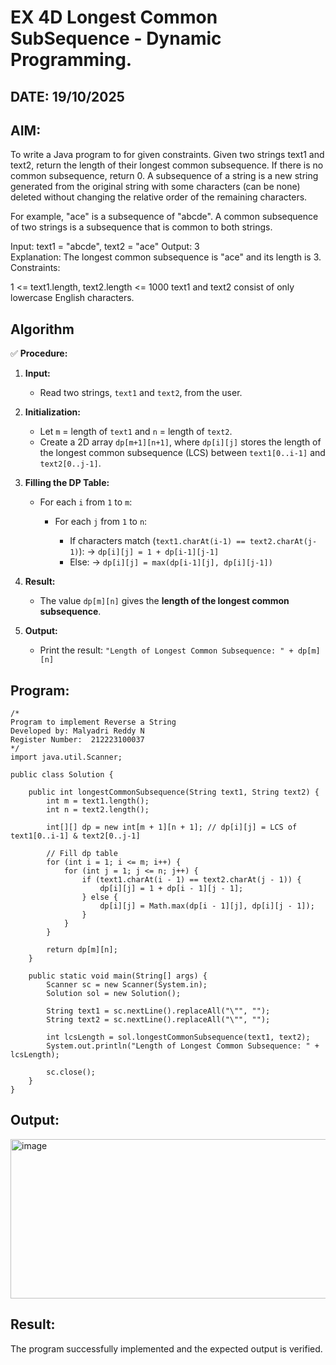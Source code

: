 
# EX 4D Longest Common SubSequence - Dynamic Programming.
## DATE: 19/10/2025
## AIM:
To write a Java program to for given constraints.
Given two strings text1 and text2, return the length of their longest common subsequence. If there is no common subsequence, return 0.
A subsequence of a string is a new string generated from the original string with some characters (can be none) deleted without changing the relative order of the remaining characters.

For example, "ace" is a subsequence of "abcde".
A common subsequence of two strings is a subsequence that is common to both strings.

Input: text1 = "abcde", text2 = "ace" 
Output: 3  
Explanation: The longest common subsequence is "ace" and its length is 3.
Constraints:

1 <= text1.length, text2.length <= 1000
text1 and text2 consist of only lowercase English characters.

## Algorithm
✅ **Procedure:**

1. **Input:**

   * Read two strings, `text1` and `text2`, from the user.

2. **Initialization:**

   * Let `m` = length of `text1` and `n` = length of `text2`.
   * Create a 2D array `dp[m+1][n+1]`, where `dp[i][j]` stores the length of the longest common subsequence (LCS) between `text1[0..i-1]` and `text2[0..j-1]`.

3. **Filling the DP Table:**

   * For each `i` from `1` to `m`:

     * For each `j` from `1` to `n`:

       * If characters match (`text1.charAt(i-1) == text2.charAt(j-1)`):
         → `dp[i][j] = 1 + dp[i-1][j-1]`
       * Else:
         → `dp[i][j] = max(dp[i-1][j], dp[i][j-1])`

4. **Result:**

   * The value `dp[m][n]` gives the **length of the longest common subsequence**.

5. **Output:**

   * Print the result:
     `"Length of Longest Common Subsequence: " + dp[m][n]`
  

## Program:
```
/*
Program to implement Reverse a String
Developed by: Malyadri Reddy N
Register Number:  212223100037
*/
import java.util.Scanner;

public class Solution {

    public int longestCommonSubsequence(String text1, String text2) {
        int m = text1.length();
        int n = text2.length();

        int[][] dp = new int[m + 1][n + 1]; // dp[i][j] = LCS of text1[0..i-1] & text2[0..j-1]

        // Fill dp table
        for (int i = 1; i <= m; i++) {
            for (int j = 1; j <= n; j++) {
                if (text1.charAt(i - 1) == text2.charAt(j - 1)) {
                    dp[i][j] = 1 + dp[i - 1][j - 1];
                } else {
                    dp[i][j] = Math.max(dp[i - 1][j], dp[i][j - 1]);
                }
            }
        }

        return dp[m][n];
    }

    public static void main(String[] args) {
        Scanner sc = new Scanner(System.in);
        Solution sol = new Solution();

        String text1 = sc.nextLine().replaceAll("\"", "");
        String text2 = sc.nextLine().replaceAll("\"", "");

        int lcsLength = sol.longestCommonSubsequence(text1, text2);
        System.out.println("Length of Longest Common Subsequence: " + lcsLength);

        sc.close();
    }
}

```

## Output:
<img width="833" height="255" alt="image" src="https://github.com/user-attachments/assets/f08d14f5-2d4e-454b-a4c0-ecbe868c1ad3" />



## Result:
The program successfully implemented and the expected output is verified.
